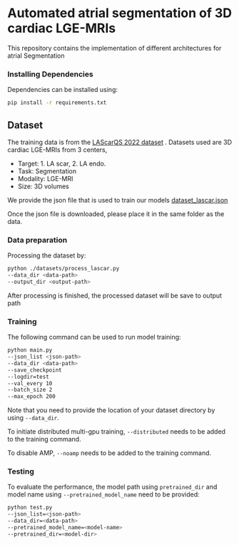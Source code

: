# Automated atrial segmentation of 3D cardiac LGE-MRIs
This repository contains the implementation of different architectures for atrial Segmentation


### Installing Dependencies
Dependencies can be installed using:
``` bash
pip install -r requirements.txt
```

## Dataset


The training data is from the [LAScarQS 2022 dataset](https://zmiclab.github.io/projects/lascarqs22/data.html) . Datasets used are 3D cardiac LGE-MRIs from 3 centers,
- Target: 1. LA scar, 2. LA endo.
- Task: Segmentation
- Modality: LGE-MRI
- Size: 3D volumes


We provide the json file that is used to train our models [dataset_lascar.json](https://github.com/Erica-Tan/atrial_segmentation/releases/download/V1/dataset_lascar.json)


Once the json file is downloaded, please place it in the same folder as the data.

### Data preparation
Processing the dataset by:
``` bash
python ./datasets/process_lascar.py
--data_dir <data-path>
--output_dir <output-path>
```


After processing is finished, the processed dataset will be save to output path


### Training


The following command can be used to run model training:
``` bash
python main.py
--json_list <json-path>
--data_dir <data-path>
--save_checkpoint 
--logdir=test 
--val_every 10 
--batch_size 2 
--max_epoch 200 
```

Note that you need to provide the location of your dataset directory by using ```--data_dir```.

To initiate distributed multi-gpu training, ```--distributed``` needs to be added to the training command.

To disable AMP, ```--noamp``` needs to be added to the training command.




### Testing
To evaluate the performance, the model path using `pretrained_dir` and model
name using `--pretrained_model_name` need to be provided:

```bash
python test.py 
--json_list=<json-path> 
--data_dir=<data-path>
--pretrained_model_name=<model-name> 
--pretrained_dir=<model-dir>
```
